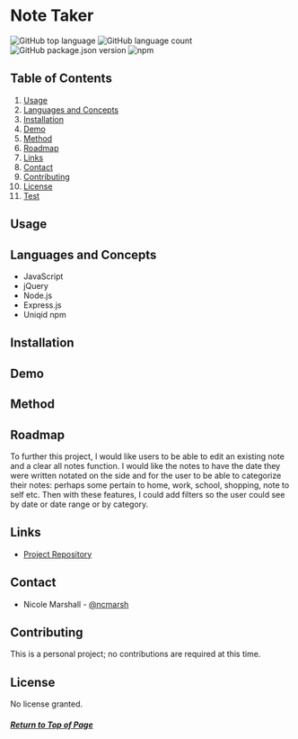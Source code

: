 # Note Taker

![GitHub top language](https://img.shields.io/github/languages/top/ncmarsh/note_taker)
![GitHub language count](https://img.shields.io/github/languages/count/ncmarsh/note_taker)
![GitHub package.json version](https://img.shields.io/github/package-json/v/ncmarsh/note_taker)
![npm](https://img.shields.io/npm/v/express)

## Table of Contents

1. [Usage](#Usage)
1. [Languages and Concepts](#Languages-and-Concepts)
1. [Installation](#Installation)
1. [Demo](#Demo)
1. [Method](#Method)
1. [Roadmap](#Roadmap)
1. [Links](#Links)
1. [Contact](#Contact)
1. [Contributing](#Contributing)
1. [License](#License)
1. [Test](#Test)

## Usage



## Languages and Concepts

- JavaScript
- jQuery
- Node.js
- Express.js
- Uniqid npm

## Installation



## Demo



## Method



## Roadmap

To further this project, I would like users to be able to edit an existing note and a clear all notes function. I would like the notes to have the date they were written notated on the side and for the user to be able to categorize their notes: perhaps some pertain to home, work, school, shopping, note to self etc. Then with these features, I could add filters so the user could see by date or date range or by category.

## Links

- [Project Repository](https://github.com/ncmarsh/note_taker)

## Contact

- Nicole Marshall - [@ncmarsh](https://github.com/ncmarsh)

## Contributing

This is a personal project; no contributions are required at this time.

## License

No license granted.

##### [Return to Top of Page](#Note-Taker)
